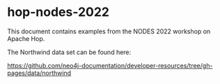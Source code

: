 # hop-nodes-2022

This document contains examples from the NODES 2022 workshop on Apache Hop.

The Northwind data set can be found here:

  https://github.com/neo4j-documentation/developer-resources/tree/gh-pages/data/northwind

